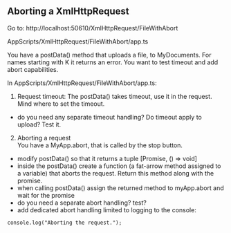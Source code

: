 ﻿Aborting a XmlHttpRequest
---

Go to: http://localhost:50610/XmlHttpRequest/FileWithAbort

AppScripts/XmlHttpRequest/FileWithAbort/app.ts

You have a postData() method that uploads a file, to MyDocuments. For names starting with K it returns an error.
You want to test timeout and add abort capabilities.

In AppScripts/XmlHttpRequest/FileWithAbort/app.ts:

1. Request timeout: The postData() takes timeout, use it in the request. Mind where to set the timeout.
 - do you need any separate timeout handling? Do timeout apply to upload? Test it.

2. Aborting a request<br/>
   You have a MyApp.abort, that is called by the stop button.
 - modify postData() so that it returns a tuple [Promise<any>, () => void]
 - inside the postData() create a function (a fat-arrow method assigned to a variable) that aborts the request. Return this method along with the promise.
 - when calling postData() assign the returned method to myApp.abort and wait for the promise
 - do you need a separate abort handling? test?
 - add dedicated abort handling limited to logging to the console:
```
console.log("Aborting the request.");
```
